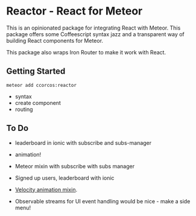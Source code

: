 # Reactor - React for Meteor

This is an opinionated package for integrating React with Meteor. This package offers some Coffeescript syntax jazz and a transparent way of building React components for Meteor.

This package also wraps Iron Router to make it work with React.

## Getting Started

    meteor add ccorcos:reactor

- syntax
- create component
- routing

## To Do

- leaderboard in ionic with subscribe and subs-manager
- animation!


- Meteor mixin with subscribe with subs manager
- Signed up users, leaderboard with ionic
- [Velocity animation mixin](https://gist.github.com/tkafka/0d94c6ec94297bb67091).
- Observable streams for UI event handling would be nice - make a side menu!

